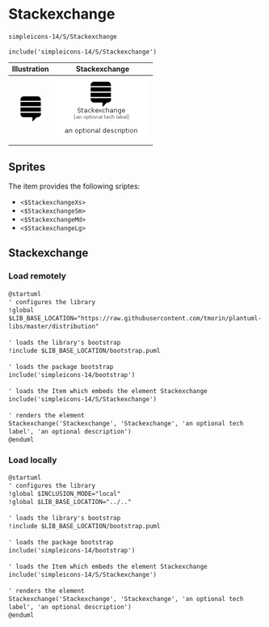 # Stackexchange


```text
simpleicons-14/S/Stackexchange
```

```text
include('simpleicons-14/S/Stackexchange')
```



| Illustration | Stackexchange |
| :---: | :---: |
| ![illustration for Illustration](../../simpleicons-14/S/Stackexchange.png) | ![illustration for Stackexchange](../../simpleicons-14/S/Stackexchange.Local.png) |



## Sprites
The item provides the following sriptes:

- `<$StackexchangeXs>`
- `<$StackexchangeSm>`
- `<$StackexchangeMd>`
- `<$StackexchangeLg>`





## Stackexchange

### Load remotely
```plantuml
@startuml
' configures the library
!global $LIB_BASE_LOCATION="https://raw.githubusercontent.com/tmorin/plantuml-libs/master/distribution"

' loads the library's bootstrap
!include $LIB_BASE_LOCATION/bootstrap.puml

' loads the package bootstrap
include('simpleicons-14/bootstrap')

' loads the Item which embeds the element Stackexchange
include('simpleicons-14/S/Stackexchange')

' renders the element
Stackexchange('Stackexchange', 'Stackexchange', 'an optional tech label', 'an optional description')
@enduml
```

### Load locally
```plantuml
@startuml
' configures the library
!global $INCLUSION_MODE="local"
!global $LIB_BASE_LOCATION="../.."

' loads the library's bootstrap
!include $LIB_BASE_LOCATION/bootstrap.puml

' loads the package bootstrap
include('simpleicons-14/bootstrap')

' loads the Item which embeds the element Stackexchange
include('simpleicons-14/S/Stackexchange')

' renders the element
Stackexchange('Stackexchange', 'Stackexchange', 'an optional tech label', 'an optional description')
@enduml
```

